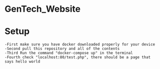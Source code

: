 # GenTech_Website

# Setup
    -First make sure you have docker downloaded properly for your device
    -Second pull this repository and all of the contents
    -Third Run the command "docker-compose up" in the terminal
    -Fourth check "localhost:80/test.php", there should be a page that says hello world